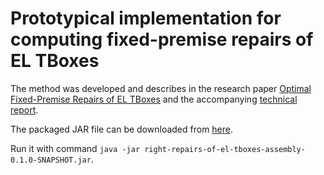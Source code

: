 # Prototypical implementation for computing fixed-premise repairs of EL TBoxes

The method was developed and describes in the research paper [Optimal Fixed-Premise Repairs of EL TBoxes](https://tu-dresden.de/ing/informatik/thi/lat/forschung/veroeffentlichungen#Kr-KI2022) and the accompanying [technical report](https://tu-dresden.de/ing/informatik/thi/lat/forschung/technische-berichte#Kr-LTCS-22-04).

The packaged JAR file can be downloaded from [here](https://github.com/francesco-kriegel/right-repairs-of-el-tboxes/releases/download/v0.1.0-beta/right-repairs-of-el-tboxes-assembly-0.1.0-SNAPSHOT.jar).

Run it with command `java -jar right-repairs-of-el-tboxes-assembly-0.1.0-SNAPSHOT.jar`.